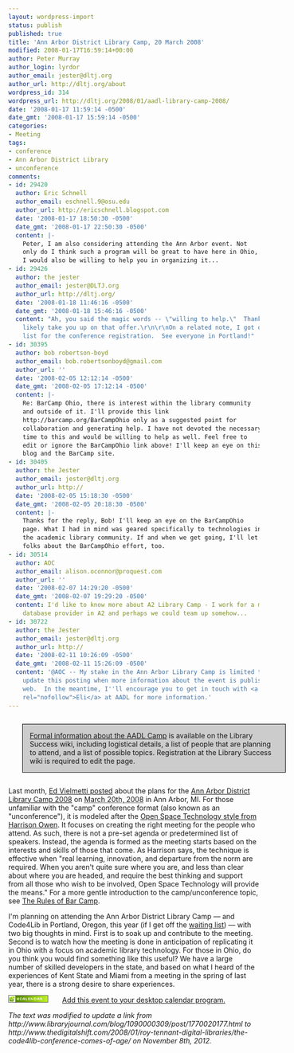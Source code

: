 ```yaml
---
layout: wordpress-import
status: publish
published: true
title: 'Ann Arbor District Library Camp, 20 March 2008'
modified: 2008-01-17T16:59:14+00:00
author: Peter Murray
author_login: lyrdor
author_email: jester@dltj.org
author_url: http://dltj.org/about
wordpress_id: 314
wordpress_url: http://dltj.org/2008/01/aadl-library-camp-2008/
date: '2008-01-17 11:59:14 -0500'
date_gmt: '2008-01-17 15:59:14 -0500'
categories:
- Meeting
tags:
- conference
- Ann Arbor District Library
- unconference
comments:
- id: 29420
  author: Eric Schnell
  author_email: eschnell.9@osu.edu
  author_url: http://ericschnell.blogspot.com
  date: '2008-01-17 18:50:30 -0500'
  date_gmt: '2008-01-17 22:50:30 -0500'
  content: |-
    Peter, I am also considering attending the Ann Arbor event. Not
    only do I think such a program will be great to have here in Ohio,
    I would also be willing to help you in organizing it...
- id: 29426
  author: the jester
  author_email: jester@DLTJ.org
  author_url: http://dltj.org/
  date: '2008-01-18 11:46:16 -0500'
  date_gmt: '2008-01-18 15:46:16 -0500'
  content: "Ah, you said the magic words -- \"willing to help.\"  Thanks, Eric; I'll
    likely take you up on that offer.\r\n\r\nOn a related note, I got off the waiting
    list for the conference registration.  See everyone in Portland!"
- id: 30395
  author: bob robertson-boyd
  author_email: bob.robertsonboyd@gmail.com
  author_url: ''
  date: '2008-02-05 12:12:14 -0500'
  date_gmt: '2008-02-05 17:12:14 -0500'
  content: |-
    Re: BarCamp Ohio, there is interest within the library community
    and outside of it. I'll provide this link
    http://barcamp.org/BarCampOhio only as a suggested point for
    collaboration and generating help. I have not devoted the necessary
    time to this and would be willing to help as well. Feel free to
    edit or ignore the BarCampOhio link above! I'll keep an eye on this
    blog and the BarCamp site.
- id: 30405
  author: the Jester
  author_email: jester@dltj.org
  author_url: http://
  date: '2008-02-05 15:18:30 -0500'
  date_gmt: '2008-02-05 20:18:30 -0500'
  content: |-
    Thanks for the reply, Bob! I'll keep an eye on the BarCampOhio
    page. What I had in mind was geared specifically to technologies in
    the academic library community. If and when we get going, I'll let
    folks about the BarCampOhio effort, too.
- id: 30514
  author: AOC
  author_email: alison.oconnor@proquest.com
  author_url: ''
  date: '2008-02-07 14:29:20 -0500'
  date_gmt: '2008-02-07 19:29:20 -0500'
  content: I'd like to know more about A2 Library Camp - I work for a major library
    database provider in A2 and perhaps we could team up somehow...
- id: 30722
  author: the Jester
  author_email: jester@dltj.org
  author_url: http://
  date: '2008-02-11 10:26:09 -0500'
  date_gmt: '2008-02-11 15:26:09 -0500'
  content: '@AOC -- My stake in the Ann Arbor Library Camp is limited to that participant.  I''ll
    update this posting when more information about the event is published on the
    web.  In the meantime, I''ll encourage you to get in touch with <a href=""mailto:eli@aadl.org"
    rel="nofollow">Eli</a> at AADL for more information.'
---
```

<div style="width: 99%; border: 1px solid black; padding: 1em; margin: 2em; background-color: #CCC;"><a href="http://libsuccess.org/index.php?title=Library_Camp" title="Library Camp - Library Success: A Best Practices Wiki">Formal information about the AADL Camp</a> is available on the Library Success wiki, including logistical details, a list of people that are planning to attend, and a list of possible topics.  Registration at the Library Success wiki is required to edit the page.</div>
<p>Last month, <a href="http://vielmetti.typepad.com/superpatron/2007/12/library-camp-20.html" title="&#039;Library Camp 2008 at Ann Arbor District Library, March 20 2008&#039; in Superpatron - Friends of the Library, for the net">Ed Vielmetti posted</a> about the plans for the <span id="hcalendar-Ann-Arbor-District-Library-Camp-2008" class="vevent" style="display: inline;"><span class="summary"><a href="http://upcoming.yahoo.com/event/388520/" class="url" title="Library Camp at Ann Arbor District Library (Thursday, March 20, 2008) - Upcoming">Ann Arbor District Library Camp 2008</a></span> on <abbr title="20080320" class="dtstart">March 20th, 2008</abbr> in <span class="location">Ann Arbor, MI</span></span>.  For those unfamiliar with the "camp" conference format (also known as an "unconference"), it is modeled after the <a href="http://www.openspaceworld.com/users_guide.htm" title="Open Space Technology users guide">Open Space Technology style from Harrison Owen</a>.  It focuses on creating the right meeting for the people who attend.  As such, there is not a pre-set agenda or predetermined list of speakers.  Instead, the agenda is formed as the meeting starts based on the interests and skills of those that come.  As Harrison says, the technique is effective when "real learning, innovation, and departure from the norm are required. When you aren't quite sure where you are, and less than clear about where you are headed, and require the best thinking and support from all those who wish to be involved, Open Space Technology will provide the means."  For a more gentle introduction to the camp/unconference topic, see <a href="http://barcamp.org/TheRulesOfBarCamp" title="BarCamp wiki / TheRulesOfBarCamp">The Rules of Bar Camp</a>.</p>
<p>I'm planning on attending the Ann Arbor District Library Camp &mdash; and Code4Lib in Portland, Oregon, this year (if I get off the <a href="http://www.thedigitalshift.com/2008/01/roy-tennant-digital-libraries/the-code4lib-conference-comes-of-age/" title="&#039;The Code4Lib Conference Comes of Age&amp;#039 in Tennant: Digital Libraries">waiting list</a>) &mdash; with two big thoughts in mind.  First is to soak up and contribute to the meeting.  Second is to watch how the meeting is done in anticipation of replicating it in Ohio with a focus on academic library technology.  For those in Ohio, do you think you would find something like this useful?  We have a large number of skilled developers in  the state, and based on what I heard of the experiences of Kent State and Miami from a meeting in the spring of last year, there is a strong desire to share experiences.</p>
<p><a href="http://suda.co.uk/projects/microformats/hcalendar/get-cal.php?uri=http://dltj.org/2008/01/aadl-library-camp-2008"><img src="/wp-content/uploads/2008/01/microformat_hcalendar2.png" alt="hCalendar Encoded Microformat" height="15" width="80" border="0" style="margin-right: 2em; text-decoration: none; border: none;" />Add this event to your desktop calendar program.</a>
<p style="padding:0;margin:0;font-style:italic;">The text was modified to update a link from http://www.libraryjournal.com/blog/1090000309/post/1770020177.html to http://www.thedigitalshift.com/2008/01/roy-tennant-digital-libraries/the-code4lib-conference-comes-of-age/ on November 8th, 2012.</p>
